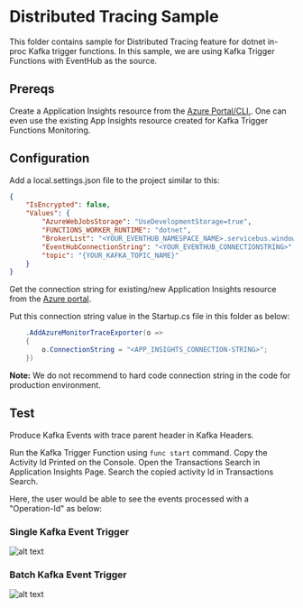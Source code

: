 # Distributed Tracing Sample

This folder contains sample for Distributed Tracing feature for dotnet in-proc Kafka trigger functions. In this sample, we are using Kafka Trigger Functions with EventHub as the source. 

## Prereqs

Create a Application Insights resource from the [ Azure Portal/CLI.](https://learn.microsoft.com/en-us/azure/azure-monitor/app/create-new-resource?tabs=net). One can even use the existing App Insights resource created for Kafka Trigger Functions Monitoring.

## Configuration

Add a local.settings.json file to the project similar to this: 

```json
{
    "IsEncrypted": false,
    "Values": {
        "AzureWebJobsStorage": "UseDevelopmentStorage=true",
        "FUNCTIONS_WORKER_RUNTIME": "dotnet",
        "BrokerList": "<YOUR_EVENTHUB_NAMESPACE_NAME>.servicebus.windows.net:9093",
        "EventHubConnectionString": "<YOUR_EVENTHUB_CONNECTIONSTRING>",
        "topic": "{YOUR_KAFKA_TOPIC_NAME}"
    }
}
```

Get the connection string for existing/new Application Insights resource from the [Azure portal](https://learn.microsoft.com/en-us/azure/azure-monitor/app/sdk-connection-string?tabs=net#get-started). 

Put this connection string value in the Startup.cs file in this folder as below: 

```cs
    .AddAzureMonitorTraceExporter(o =>
    {
        o.ConnectionString = "<APP_INSIGHTS_CONNECTION-STRING>";
    })
```
**Note:** We do not recommend to hard code connection string in the code for production environment. 

## Test

Produce Kafka Events with trace parent header in Kafka Headers. 

Run the Kafka Trigger Function using ```func start``` command. 
Copy the Activity Id Printed on the Console. Open the Transactions Search in Application Insights Page. Search the copied activity Id in Transactions Search.

Here, the user would be able to see the events processed with a "Operation-Id" as below:

### Single Kafka Event Trigger
![alt text](/images/SingleTrigger.png)

### Batch Kafka Event Trigger
![alt text](/images/BatchTrigger.png)